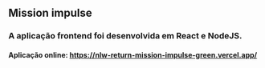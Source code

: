 ## Mission impulse
 
### A aplicação frontend foi desenvolvida em React e NodeJS.

#### Aplicação online: https://nlw-return-mission-impulse-green.vercel.app/
